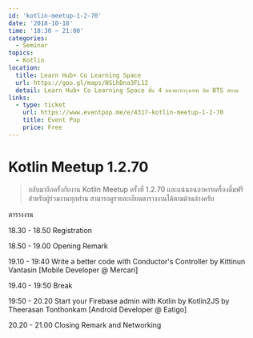 ```yaml
---
id: 'kotlin-meetup-1-2-70'
date: '2018-10-18'
time: '18:30 ~ 21:00'
categories:
  - Seminar
topics:
  - Kotlin
location:
  title: Learn Hub+ Co Learning Space
  url: https://goo.gl/maps/NSLhDna3FL12
  detail: Learn Hub+ Co Learning Space ชั้น 4 ธนาคารกรุงเทพ ติด BTS สยาม
links:
  - type: ticket
    url: https://www.eventpop.me/e/4317-kotlin-meetup-1-2-70
    title: Event Pop
    price: Free
---
```


# Kotlin Meetup 1.2.70

> กลับมาอีกครั้งกับงาน Kotlin Meetup ครั้งที่ 1.2.70 และแน่นอนอาหารเครื่องดื่มฟรีสำหรับผู้ร่วมงานทุกท่่าน สามารถดูรายละเอียดตารางงานได้ตามด้านล่างครับ

ตารางงาน

18.30 - 18.50 Registration

18.50 - 19.00 Opening Remark

19.10 - 19:40 Write a better code with Conductor's Controller by Kittinun Vantasin [Mobile Developer @ Mercari]

19.40 - 19:50 Break

19:50 - 20.20 Start your Firebase admin with Kotlin by Kotlin2JS by Theerasan Tonthonkam [Android Developer @ Eatigo]

20.20 - 21.00 Closing Remark and Networking